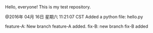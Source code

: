 Hello, everyone!
This is my test repository.

@2016年 04月 16日 星期六 11:21:07 CST
Added a python file: hello.py

feature-A:
New branch feature-A added.
fix-B:
new branch fix-B added
